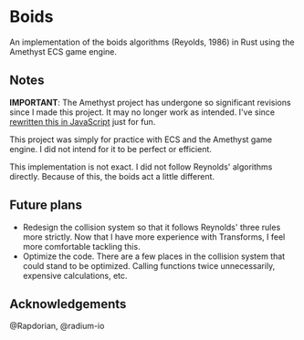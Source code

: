 # Boids

An implementation of the boids algorithms (Reyolds, 1986) in Rust using the Amethyst ECS game engine.

## Notes

**IMPORTANT**: The Amethyst project has undergone so significant revisions since I made this project. It may no longer work as intended. I've since [rewritten this in JavaScript](https://github.com/HammerAPI/BoidsJS) just for fun.


This project was simply for practice with ECS and the Amethyst game engine. I did not intend for it to be perfect or efficient.

This implementation is not exact. I did not follow Reynolds' algorithms directly. Because of this, the boids act a little different.

## Future plans

- Redesign the collision system so that it follows Reynolds' three rules more strictly. Now that I have more experience with Transforms, I feel more comfortable tackling this.
- Optimize the code. There are a few places in the collision system that could stand to be optimized. Calling functions twice unnecessarily, expensive calculations, etc.

## Acknowledgements

@Rapdorian, @radium-io
